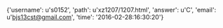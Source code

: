 {'username': u's0152', 'path': u'xz1207/1207.html', 'answer': u'C', 'email': u'bjs13cst@gmail.com', 'time': '2016-02-28:16:30:20'}